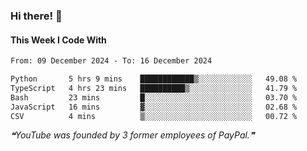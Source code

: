 ### Hi there! 👋

#### This Week I Code With
<!--START_SECTION:waka-->

```txt
From: 09 December 2024 - To: 16 December 2024

Python       5 hrs 9 mins    ████████████▒░░░░░░░░░░░░   49.08 %
TypeScript   4 hrs 23 mins   ██████████▒░░░░░░░░░░░░░░   41.79 %
Bash         23 mins         █░░░░░░░░░░░░░░░░░░░░░░░░   03.70 %
JavaScript   16 mins         ▓░░░░░░░░░░░░░░░░░░░░░░░░   02.68 %
CSV          4 mins          ▒░░░░░░░░░░░░░░░░░░░░░░░░   00.72 %
```

<!--END_SECTION:waka-->

<!--STARTS_HERE_QUOTE_README-->
<i>❝YouTube was founded by 3 former employees of PayPal.❞</i>
<!--ENDS_HERE_QUOTE_README-->
